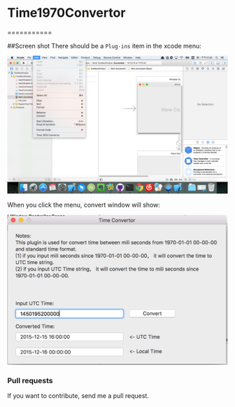 # Time1970Convertor
===========

##Screen shot
There should be a `Plug-ins` item in the xcode menu:

![screenshots](Screenshots/screenshot1.png)

When you click the menu, convert window will show:

![screenshots](Screenshots/screenshot2.png)

### Pull requests

If you want to contribute, send me a pull request.
